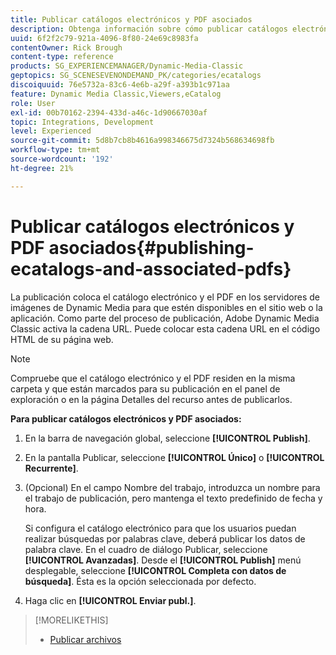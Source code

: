 ```yaml
---
title: Publicar catálogos electrónicos y PDF asociados
description: Obtenga información sobre cómo publicar catálogos electrónicos y PDF asociados desde Adobe Dynamic Media Classic.
uuid: 6f2f2c79-921a-4096-8f80-24e69c8983fa
contentOwner: Rick Brough
content-type: reference
products: SG_EXPERIENCEMANAGER/Dynamic-Media-Classic
geptopics: SG_SCENESEVENONDEMAND_PK/categories/ecatalogs
discoiquuid: 76e5732a-83c6-4e6b-a29f-a393b1c971aa
feature: Dynamic Media Classic,Viewers,eCatalog
role: User
exl-id: 00b70162-2394-433d-a46c-1d90667030af
topic: Integrations, Development
level: Experienced
source-git-commit: 5d8b7cb8b4616a998346675d7324b568634698fb
workflow-type: tm+mt
source-wordcount: '192'
ht-degree: 21%

---
```


# Publicar catálogos electrónicos y PDF asociados{#publishing-ecatalogs-and-associated-pdfs}

La publicación coloca el catálogo electrónico y el PDF en los servidores de imágenes de Dynamic Media para que estén disponibles en el sitio web o la aplicación. Como parte del proceso de publicación, Adobe Dynamic Media Classic activa la cadena URL. Puede colocar esta cadena URL en el código HTML de su página web.

>[!NOTE]
>
>Compruebe que el catálogo electrónico y el PDF residen en la misma carpeta y que están marcados para su publicación en el panel de exploración o en la página Detalles del recurso antes de publicarlos.

**Para publicar catálogos electrónicos y PDF asociados:**

1. En la barra de navegación global, seleccione **[!UICONTROL Publish]**.
1. En la pantalla Publicar, seleccione **[!UICONTROL Único]** o **[!UICONTROL Recurrente]**.
1. (Opcional) En el campo Nombre del trabajo, introduzca un nombre para el trabajo de publicación, pero mantenga el texto predefinido de fecha y hora.

   Si configura el catálogo electrónico para que los usuarios puedan realizar búsquedas por palabras clave, deberá publicar los datos de palabra clave. En el cuadro de diálogo Publicar, seleccione **[!UICONTROL Avanzadas]**. Desde el **[!UICONTROL Publish]** menú desplegable, seleccione **[!UICONTROL Completa con datos de búsqueda]**. Ésta es la opción seleccionada por defecto.

1. Haga clic en **[!UICONTROL Enviar publ.]**.

>[!MORELIKETHIS]
>
>* [Publicar archivos](publishing-files.md)
